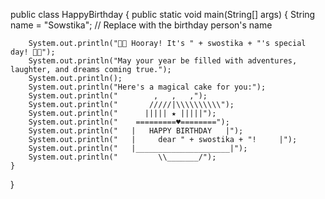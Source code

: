 public class HappyBirthday {
    public static void main(String[] args) {
        String name = "Sowstika"; // Replace with the birthday person's name

        System.out.println("🎈🎉 Hooray! It's " + swostika + "'s special day! 🎉🎈");
        System.out.println("May your year be filled with adventures, laughter, and dreams coming true.");
        System.out.println();
        System.out.println("Here's a magical cake for you:");
        System.out.println("        ,   ,   ,");
        System.out.println("       /////|\\\\\\\\\\");
        System.out.println("      ||||| ★ |||||");
        System.out.println("    =========♥========");
        System.out.println("   |   HAPPY BIRTHDAY   |");
        System.out.println("   |     dear " + swostika + "!     |");
        System.out.println("   |_____________________|");
        System.out.println("         \\_______/");
    }
}
